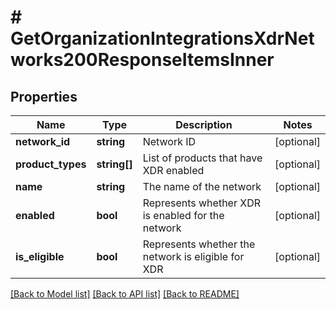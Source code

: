 # # GetOrganizationIntegrationsXdrNetworks200ResponseItemsInner

## Properties

Name | Type | Description | Notes
------------ | ------------- | ------------- | -------------
**network_id** | **string** | Network ID | [optional]
**product_types** | **string[]** | List of products that have XDR enabled | [optional]
**name** | **string** | The name of the network | [optional]
**enabled** | **bool** | Represents whether XDR is enabled for the network | [optional]
**is_eligible** | **bool** | Represents whether the network is eligible for XDR | [optional]

[[Back to Model list]](../../README.md#models) [[Back to API list]](../../README.md#endpoints) [[Back to README]](../../README.md)
